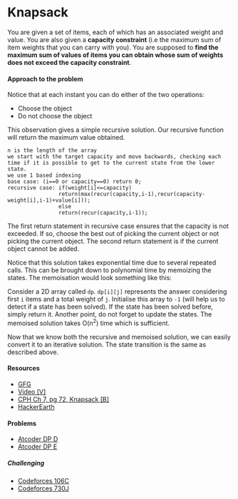 # Knapsack

You are given a set of items, each of which has an associated weight and value. You are also given a **capacity constraint** (i.e the maximum sum of item weights that you can carry with you). You are supposed to **find the maximum sum of values of items you can obtain whose sum of weights does not exceed the capacity constraint**.

#### Approach to the problem
Notice that at each instant you can do either of the two operations:
* Choose the object
* Do not choose the object

This observation gives a simple recursive solution. Our recursive function will return the maximum value obtained.
~~~
n is the length of the array
we start with the target capacity and move backwards, checking each time if it is possible to get to the current state from the lower state.
we use 1 based indexing
base case: (i==0 or capacity==0) return 0;
recursive case: if(weight[i]<=capacity) 
                return(max(recur(capacity,i-1),recur(capacity-weight[i],i-1)+value[i]));
                else
                return(recur(capacity,i-1));
~~~

The first return statement in recursive case ensures that the capacity is not exceeded. If so, choose the best out of picking the current object or not picking the current object.
The second return statement is if the current object cannot be added.

Notice that this solution takes exponential time due to several repeated calls. This can be brought down to polynomial time by memoizing the states. The memoisation would look something like this:

Consider a 2D array called `dp`. `dp[i][j]` represents the answer considering first `i` items and a total weight of `j`. Initialise this array to `-1` (will help us to detect if a state has been solved). If the state has been solved before, simply return it.
Another point, do not forget to update the states. The memoised solution takes O(n<sup>2</sup>) time which is sufficient.

Now that we know both the recursive and memoised solution, we can easily convert it to an iterative solution. The state transition is the same as described above.

#### Resources
* [GFG](https://www.geeksforgeeks.org/0-1-knapsack-problem-dp-10/)
* [Video [V]](https://www.youtube.com/watch?v=xCbYmUPvc2Q)
* [CPH Ch 7, pg 72, Knapsack [B]](https://cses.fi/book/book.pdf#page=82)
* [HackerEarth](https://www.hackerearth.com/practice/notes/the-knapsack-problem/)

#### Problems
* [Atcoder DP D](https://atcoder.jp/contests/dp/tasks/dp_d)
* [Atcoder DP E](https://atcoder.jp/contests/dp/tasks/dp_e)

##### Challenging
* [Codeforces 106C](https://codeforces.com/problemset/problem/106/C)
* [Codeforces 730J](https://codeforces.com/problemset/problem/730/J)
